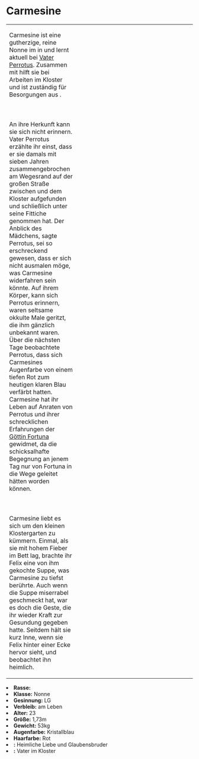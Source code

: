 # Carmesine

<primary-label ref="npc"/>

<secondary-label ref="faergria"/>

<secondary-label ref="hal"/>

<secondary-label ref="fortuna"/>

<table>
<tr><td>
<p>
Carmesine ist eine gutherzige, reine Nonne im <a href="Obsidian-Borderlands.md" anchor="kloster-schicksalsweg"></a> in
<a href="Hal.md"></a> und lernt aktuell bei <a href="Perrotus.md">Vater Perrotus</a>. Zusammen mit
<a href="Felix.md"></a> hilft sie bei Arbeiten im Kloster und ist zuständig für Besorgungen aus
<a href="Obsidian-Borderlands.md" anchor="elpis"></a>.
<br></br><br></br>
An ihre Herkunft kann sie sich nicht erinnern. Vater Perrotus erzählte ihr einst, dass er sie damals mit sieben Jahren
zusammengebrochen am Wegesrand auf der großen Straße zwischen <a href="Blooming-Fjord.md" anchor="frelia"></a> und dem
Kloster aufgefunden und schließlich unter seine Fittiche genommen hat. Der Anblick des Mädchens, sagte Perrotus, sei so
erschreckend gewesen, dass er sich nicht ausmalen möge, was Carmesine widerfahren sein könnte. Auf ihrem Körper, kann
sich Perrotus erinnern, waren seltsame okkulte Male geritzt, die ihm gänzlich unbekannt waren. Über die nächsten Tage
beobachtete Perrotus, dass sich Carmesines Augenfarbe von einem tiefen Rot zum heutigen klaren Blau verfärbt hatten.
Carmesine hat ihr Leben auf Anraten von Perrotus und ihrer schrecklichen Erfahrungen der
<a href="Fortuna.md">Göttin Fortuna</a> gewidmet, da die schicksalhafte Begegnung an jenem Tag nur von Fortuna in die
Wege geleitet hätten worden können. 
<br></br><br></br>
Carmesine liebt es sich um den kleinen Klostergarten zu kümmern. Einmal, als sie mit hohem Fieber im Bett lag, brachte
ihr Felix eine von ihm gekochte Suppe, was Carmesine zu tiefst berührte. Auch wenn die Suppe miserrabel geschmeckt hat,
war es doch die Geste, die ihr wieder Kraft zur Gesundung gegeben hatte. Seitdem hält sie kurz Inne, wenn sie Felix
hinter einer Ecke hervor sieht, und beobachtet ihn heimlich.
</p>

</td><td width="300">
<!-- Edit here -->
<img src="carmesine.png" alt="" />
</td></tr>
</table>

<procedure title="Allgemeine Informationen">
<list columns="3">
<li><b>Rasse:</b> <a href="Folks.md" anchor="menschen"></a></li>
<li><b>Klasse:</b> Nonne</li>
<li><b>Gesinnung:</b> LG</li>
<li><b>Verbleib:</b> am Leben</li>
</list>
</procedure>

<procedure title="Aussehen">
<list columns="3">
<li><b>Alter:</b> 23</li>
<li><b>Größe:</b> 1,73m</li>
<li><b>Gewicht:</b> 53kg</li>
<li><b>Augenfarbe:</b> Kristallblau</li>
<li><b>Haarfarbe:</b> Rot</li>
<!-- <li><b>Maße:</b> 101/80-65-95</li> -->
</list>
</procedure>

<procedure title="Beziehungen">
<list columns="3">
<li><b><a href="Felix.md"></a>:</b> Heimliche Liebe und Glaubensbruder</li>
<li><b><a href="Perrotus.md"></a>:</b> Vater im Kloster</li>
</list>
</procedure>

<!--
## Notizen

- **Ziele:** 
- **Geheimnisse:** Thanatos Reckin "Nonne des Neids" in Spe?; Ihre Eltern (Kultisten) haben sie für Rituale missbraucht
-->